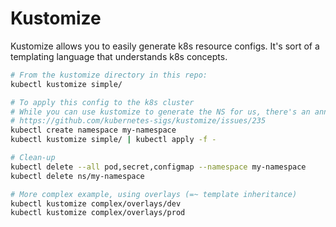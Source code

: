 # Kustomize

Kustomize allows you to easily generate k8s resource configs. It's sort of a templating language that understands k8s concepts.

```sh
# From the kustomize directory in this repo:
kubectl kustomize simple/

# To apply this config to the k8s cluster
# While you can use kustomize to generate the NS for us, there's an annoyance with prefix/suffix generators, so let's create it manually
# https://github.com/kubernetes-sigs/kustomize/issues/235
kubectl create namespace my-namespace
kubectl kustomize simple/ | kubectl apply -f -

# Clean-up
kubectl delete --all pod,secret,configmap --namespace my-namespace
kubectl delete ns/my-namespace

# More complex example, using overlays (=~ template inheritance)
kubectl kustomize complex/overlays/dev
kubectl kustomize complex/overlays/prod
```